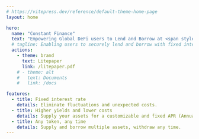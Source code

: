```yaml
---
# https://vitepress.dev/reference/default-theme-home-page
layout: home

hero:
  name: "Constant Finance"
  text: "Empowering Global DeFi users to Lend and Borrow at <span style='color: #5672cd;'>Fixed Rates</span>"
  # tagline: Enabling users to securely lend and borrow with fixed interest rate.
  actions:
    - theme: brand
      text: Litepaper
      link: /litepaper.pdf
    # - theme: alt
    #   text: Documents
    #   link: /docs

features:
  - title: Fixed interest rate
    details: Eliminate fluctuations and unexpected costs.
  - title: Higher yields and lower costs
    details: Supply your assets for a customizable and fixed APR (Annual Percentage Rate). Borrow at the best APR.
  - title: Any token, any time
    details: Supply and borrow multiple assets, withdraw any time.
---
```


